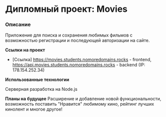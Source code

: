 # Дипломный проект: Movies

### Описание

Приложение для поиска и сохранения любимых фильмов с возможностью регистрации и последующей авторизации на сайте.

**Ссылки на проект**

* [Ссылка] https://movies.students.nomoredomains.rocks - frontend, https://api.movies.students.nomoredomains.rocks - backend (IP: 178.154.252.34)

**Использованные технологии**

Серверная разработка на Node.js

**Планы на будущее**
Расширение и добавление новой функциональности, возможность поставить "Нравится" любимому кино, рейтинг лучших кинолент и многое другое!
